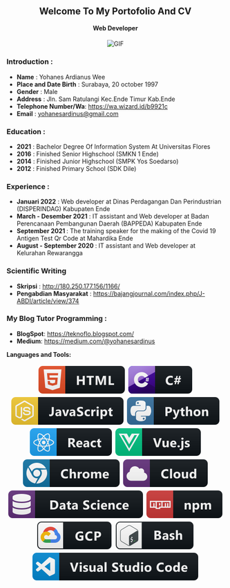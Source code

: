 <h2 align="center">Welcome To My Portofolio And CV</h2>
<p align="center"><b>Web Developer</b></p>

<p align="center">
<img align="middle" alt="GIF" src="https://media.giphy.com/media/qgQUggAC3Pfv687qPC/giphy.gif" width="800" height="350" />
  
</p>

### Introduction :   
- <b>Name</b>                 : Yohanes Ardianus Wee
- <b>Place and Date Birth</b>    : Surabaya, 20 october 1997
- <b>Gender</b>   : Male
- <b>Address</b> : Jln. Sam Ratulangi Kec.Ende Timur Kab.Ende
- <b>Telephone Number/Wa</b>: https://wa.wizard.id/b9921c
- <b>Email</b> : yohanesardinus@gmail.com

### Education :   
- <b>2021</b> : Bachelor Degree Of Information System At Universitas Flores
- <b>2016</b> : Finished Senior Highschool (SMKN 1 Ende)
- <b>2014</b> : Finished Junior Highschool (SMPK Yos Soedarso)
- <b>2012</b> : Finished Primary School (SDK Dile)    

### Experience :   
- <b>Januari 2022</b> : Web developer at Dinas Perdagangan Dan Perindustrian (DISPERINDAG) Kabupaten Ende
- <b>March - Desember 2021</b> : IT assistant and Web developer at Badan Perencanaan Pembangunan Daerah (BAPPEDA) Kabupaten Ende
- <b>September 2021 </b> : The training speaker for the making of the Covid 19 Antigen Test Qr Code at Mahardika Ende
- <b>August - September 2020 </b> : IT assistant and Web developer at Kelurahan Rewarangga

### Scientific Writing
- <b>Skripsi</b> : http://180.250.177.156/1166/
- <b>Pengabdian Masyarakat</b> : https://bajangjournal.com/index.php/J-ABDI/article/view/374

### My Blog Tutor Programming :   
  - <b>BlogSpot</b>: https://teknoflo.blogspot.com/
  - <b>Medium</b>: https://medium.com/@yohanesardinus

<!-- Here are some ideas to get you started:

- 🔭 I’m currently working on ...
- 🌱 I’m currently learning ...
- 👯 I’m looking to collaborate on ...
- 🤔 I’m looking for help with ...
- 💬 Ask me about ...
- 📫 How to reach me: ...
- 😄 Pronouns: ...
- ⚡ Fun fact: ... -->

**Languages and Tools:**  
<p align="center">
 <img src="https://raw.githubusercontent.com/8bithemant/8bithemant/master/svg/dev/languages/html.svg" alt="Twitter" style="vertical-align:top; margin:4px"><img src="https://raw.githubusercontent.com/8bithemant/8bithemant/master/svg/dev/languages/csharp.svg"alt="Twitter" style="vertical-align:top; margin:4px"><img src="https://raw.githubusercontent.com/8bithemant/8bithemant/master/svg/dev/languages/js.svg" alt="Twitter" style="vertical-align:top; margin:4px"><img src="https://raw.githubusercontent.com/8bithemant/8bithemant/master/svg/dev/languages/python.svg" alt="Twitter" style="vertical-align:top; margin:4px"><img src="https://raw.githubusercontent.com/8bithemant/8bithemant/master/svg/dev/frameworks/react.svg" alt="Twitter" style="vertical-align:top; margin:4px"><img src="https://raw.githubusercontent.com/8bithemant/8bithemant/master/svg/dev/frameworks/vue.svg" alt="Twitter" style="vertical-align:top; margin:4px"><img src="https://raw.githubusercontent.com/8bithemant/8bithemant/master/svg/dev/misc/chrome.svg" alt="Twitter" style="vertical-align:top; margin:4px"><img src="https://raw.githubusercontent.com/8bithemant/8bithemant/master/svg/dev/misc/cloud.svg" alt="Twitter" style="vertical-align:top; margin:4px"><img src="https://raw.githubusercontent.com/8bithemant/8bithemant/master/svg/dev/misc/datascience.svg" alt="Twitter" style="vertical-align:top; margin:4px"><img src="https://raw.githubusercontent.com/8bithemant/8bithemant/master/svg/dev/services/npm.svg" alt="Twitter" style="vertical-align:top; margin:4px"><img src="https://raw.githubusercontent.com/8bithemant/8bithemant/master/svg/dev/services/gcp.svg" alt="Twitter" style="vertical-align:top; margin:4px"><img src="https://raw.githubusercontent.com/8bithemant/8bithemant/master/svg/dev/tools/bash.svg" alt="Twitter" style="vertical-align:top; margin:4px"><img src="https://raw.githubusercontent.com/8bithemant/8bithemant/master/svg/dev/tools/visualstudio_code.svg" alt="Twitter" style="vertical-align:top; margin:4px">




